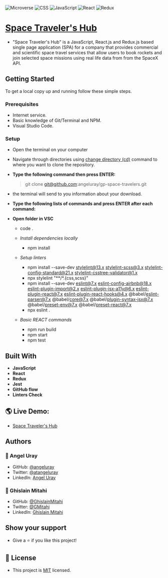 ![Microverse](https://img.shields.io/badge/Microverse-blueviolet) ![CSS](https://img.shields.io/badge/-CSS-blue) ![JavaScript](https://img.shields.io/badge/-JavaScript-yellow) ![React](https://img.shields.io/badge/-React-blue) ![Redux](https://img.shields.io/badge/-React-purple)

# [Space Traveler's Hub](https://github.com/microverseinc/curriculum-react-redux/blob/main/group-project/project_space_travelers_hub.md)

- "Space Traveler's Hub" is a JavaScript, React.js and Redux.js based single page application (SPA) for a company that provides commercial and scientific space travel services that allow users to book rockets and join selected space missions using real life data from from the SpaceX API.

## Getting Started
To get a local copy up and running follow these simple steps.

### Prerequisites

- Internet service.
- Basic knowledge of Git/Terminal and NPM.
- Visual Studio Code.

### Setup

- Open the terminal on your computer
- Navigate through directories using [change directory (cd)](https://www.howtogeek.com/659411/how-to-change-directories-in-command-prompt-on-windows-10) command to where you want to clone the repository.

- **Type the following command then press ENTER:**

  > git clone git@github.com:angeluray/gp-space-travelers.git

- the terminal will send to you information about your download.

- **Type the following lists of commands and press ENTER after each command:**

- **Open folder in VSC**
    - code .

  - *Install dependencies locally*  
    - npm install

  - *Setup linters*
    - npm install --save-dev stylelint@13.x stylelint-scss@3.x stylelint-config-standard@21.x stylelint-csstree-validator@1.x
    - npx stylelint "**/*.{css,scss}"
    - npm install --save-dev eslint@7.x eslint-config-airbnb@18.x eslint-plugin-import@2.x eslint-plugin-jsx-a11y@6.x eslint-plugin-react@7.x eslint-plugin-react-hooks@4.x @babel/eslint-parser@7.x @babel/core@7.x  @babel/plugin-syntax-jsx@7.x @babel/preset-env@7.x  @babel/preset-react@7.x
    - npx eslint .
  
  - *Basic REACT commands*
    - npm run build
    - npm start
    - npm test

## Built With

- **JavaScript**
- **React**
- **Redux**
- **Jest**
- **GitHub flow**
- **Linters Check**

## 🌎 Live Demo:
- [Space Traveler's Hub](https://darling-baklava-e2b8d5.netlify.app/)

## Authors 

### 👤 Angel Uray
- GitHub: [@angeluray](https://github.com/angeluray)
- Twitter: [@atangeluray](https://twitter.com/atangeluray)
- LinkedIn: [Angel Uray](www.linkedin.com/in/angeluray-jobs)

### 👤 Ghislain Mitahi
- GitHub: [@GhislainMitahi](https://github.com/GhislainMitahi)
- Twitter: [@GMitahi](https://twitter.com/GMitahi)
- LinkedIn: [Ghislain Mitahi](https://www.linkedin.com/in/ghislain-mitahi/)

## Show your support
- Give a ⭐️ if you like this project!

## 📝 License
- This project is [MIT](./LICENSE) licensed.
